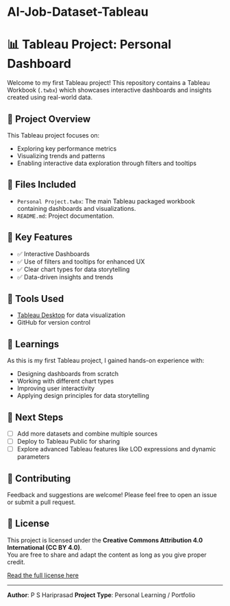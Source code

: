# AI-Job-Dataset-Tableau

# 📊 Tableau Project: Personal Dashboard

Welcome to my first Tableau project! This repository contains a Tableau Workbook (`.twbx`) which showcases interactive dashboards and insights created using real-world data.

## 📝 Project Overview

This Tableau project focuses on:
- Exploring key performance metrics
- Visualizing trends and patterns
- Enabling interactive data exploration through filters and tooltips

## 📂 Files Included

- `Personal Project.twbx`: The main Tableau packaged workbook containing dashboards and visualizations.
- `README.md`: Project documentation.

## 📸 Key Features

- ✅ Interactive Dashboards
- ✅ Use of filters and tooltips for enhanced UX
- ✅ Clear chart types for data storytelling
- ✅ Data-driven insights and trends

## 🔧 Tools Used

- [Tableau Desktop](https://www.tableau.com/products/desktop) for data visualization
- GitHub for version control

## 🧠 Learnings

As this is my first Tableau project, I gained hands-on experience with:
- Designing dashboards from scratch
- Working with different chart types
- Improving user interactivity
- Applying design principles for data storytelling

## 📌 Next Steps

- [ ] Add more datasets and combine multiple sources
- [ ] Deploy to Tableau Public for sharing
- [ ] Explore advanced Tableau features like LOD expressions and dynamic parameters

## 🤝 Contributing

Feedback and suggestions are welcome! Please feel free to open an issue or submit a pull request.

## 📄 License

This project is licensed under the **Creative Commons Attribution 4.0 International (CC BY 4.0)**.  
You are free to share and adapt the content as long as you give proper credit.

[Read the full license here](https://creativecommons.org/licenses/by/4.0/)


---

**Author**: P S Hariprasad
**Project Type**: Personal Learning / Portfolio  

